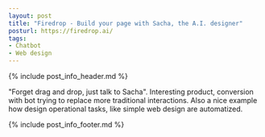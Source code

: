 ```yaml
---
layout: post
title: "Firedrop - Build your page with Sacha, the A.I. designer"
posturl: https://firedrop.ai/
tags:
- Chatbot
- Web design
---
```


{% include post_info_header.md %}

"Forget drag and drop, just talk to Sacha". Interesting product, conversion with bot trying to replace more traditional interactions. Also a nice example how design operational tasks, like simple web design are automatized.

<!--more-->
{% include post_info_footer.md %}
